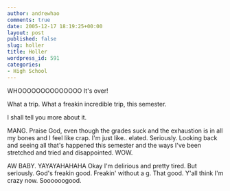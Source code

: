 ```yaml
---
author: andrewhao
comments: true
date: 2005-12-17 18:19:25+00:00
layout: post
published: false
slug: holler
title: Holler
wordpress_id: 591
categories:
- High School
---
```


WHOOOOOOOOOOOOOO
It's over!

What a trip. What a freakin incredible trip, this semester.

I shall tell you more about it.

MANG. Praise God, even though the grades suck and the exhaustion is in all my bones and I feel like crap. I'm just like.. elated. Seriously. Looking back and seeing all that's happened this semester and the ways I've been stretched and tried and disappointed. WOW.

AW BABY. YAYAYAHAHAHA
Okay I'm delirious and pretty tired.
But seriously.
God's freakin good. Freakin' without a g. That good.
Y'all think I'm crazy now. Soooooogood.

